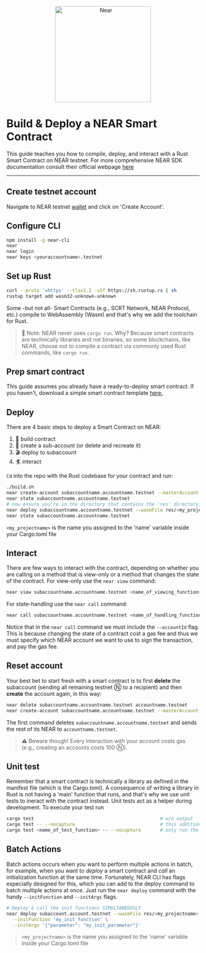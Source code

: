 <p align="center">
  <a href="https://near.org/">
    <img alt="Near" src="https://github.com/irene-bbox/sc-near-crossword/blob/master/pic/near.png" width="250" />
  </a>
</p>


# Build & Deploy a NEAR Smart Contract
This guide teaches you how to compile, deploy, and interact with a Rust Smart Contract on NEAR testnet. For more comprehensive NEAR SDK documentation consult their official webpage [here](https://www.near-sdk.io/zero-to-hero/basics/set-up-skeleton)

---


## Create testnet account

Navigate to NEAR testnet [wallet](https://wallet.testnet.near.org) and click on 'Create Account'.


## Configure CLI

```bash
npm install -g near-cli                                                    # Install the NEAR CLI
near                                                                       # To see various possible commands run
near login                                                                 # Log into your NEAR testnet wallet
near keys <youraccountname>.testnet                                        # Visualize your keys running
```


## Set up Rust

```bash
curl --proto '=https' --tlsv1.2 -sSf https://sh.rustup.rs | sh              # If you haven't installed Rust yet, install it now using rustup
rustup target add wasm32-unknown-unknown                                    # Add Wasm toolchain
```

Some -but not all- Smart Contracts (e.g., SCRT Network, NEAR Protocol, etc.) compile to WebAssembly (Wasm) and that's why we add the toolchain for Rust.
> :no_entry_sign: Note: NEAR never uses `cargo run`. Why? Because smart contracts are technically libraries and not binaries, so some blockchains, like NEAR, choose not to compile a contract via commonly used Rust commands, like `cargo run`.


## Prep smart contract

This guide assumes you already have a ready-to-deploy smart contract. If you haven't, download a simple smart contract template [here.](https://github.com/near-examples/rust-template)


## Deploy

There are 4 basic steps to deploy a Smart Contract on NEAR:
1. :wrench: build contract
2. :truck: create a sub-account (or delete and recreate it)
3. :clapper: deploy to subaccount
4. :surfer: interact 

`Cd` into the repo with the Rust codebase for your contract and run:

```bash
./build.sh                                                                                        # Build the contract
near create-account subaccountname.accountname.testnet --masterAccount accountname.testnet        # Create a subaccount
near state subaccountname.accountname.testnet                                                     # Check subaccount state
# now ensure you're in the directory that contains the 'res' directory, then run
near deploy subaccountname.accountname.testnet --wasmFile res/<my_projectname>.wasm               # Deploy the contract
near state subaccountname.accountname.testnet                                                     # Check again state of subaccount
```
`<my_projectname>` is the name you assigned to the 'name' variable inside your Cargo.toml file

## Interact

There are few ways to interact with the contract, depending on whether you are calling on a method that is view-only or a method that changes the state of the contract. For view-only use the `near view` command:

```bash
near view subaccountname.accountname.testnet <name_of_viewing_function>
```

For state-handling use the `near call` command:

```bash
near call subaccountname.accountname.testnet <name_of_handling_function> '{"string": "Helloworld!"}' --accountId accountname.testnet
```
Notice that in the `near call` command we must include the `--accountId` flag. This is because changing the state of a contract cost a gas fee and thus we must specify which NEAR account we want to use to sign the transaction, and pay the gas fee.


## Reset account

Your best bet to start fresh with a smart contract is to first **delete** the subaccount (sending all remaining testnet Ⓝ to a recipient)  and then **create** the account again, in this way: 

```bash
near delete subaccountname.accountname.testnet accountname.testnet
near create-account subaccountname.accountname.testnet --masterAccount accountname.testnet
```
The first command deletes `subaccountname.accountname.testnet` and sends the rest of its NEAR to `accountname.testnet`.
> :warning: Beware though! Every interaction with your account costs gas (e.g., creating an accounts costs 100 Ⓝ).

## Unit test

Remember that a smart contract is technically a library as defined in the manifest file (which is the Cargo.toml). A consequence of writing a library in Rust is not having a 'main' function that runs, and that's why we use unit tests to ineract with the contract instead. Unit tests act as a helper during development. To execute your test run

```bash
cargo test                                              # w/o output 
cargo test -- --nocapture                               # this additional flag includes the test output
cargo test <name_of_test_function> -- --nocapture       # only run the specified test
```

## Batch Actions
Batch actions occurs when you want to perform multiple actions in batch, for example, when you want to *deploy* a smart contract and *call* an initialization function at the same time. Fortunately, NEAR CLI has flags especially designed for this, which you can add to the deploy command to batch multiple actions at once. Just run the `near deploy` command with the handy `--initFunction` and `--initArgs` flags. 

```bash
# Deploy & call the init functions SIMULTANEOUSLY
near deploy subaccount.account.testnet --wasmFile res/<my_projectname>.wasm \
  --initFunction 'my_init_function' \
  --initArgs '{"parameter": "my_init_parameter"}'
```

> `<my_projectname>` is the name you assigned to the 'name' variable inside your Cargo.toml file